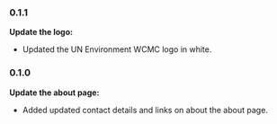 ### 0.1.1

**Update the logo:**

* Updated the UN Environment WCMC logo in white.


### 0.1.0

**Update the about page:**

* Added updated contact details and links on about the about page.
